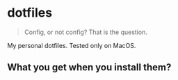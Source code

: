 # dotfiles

> Config, or not config? That is the question.

My personal dotfiles. Tested only on MacOS.

## What you get when you install them?

<!-- TODO -->
